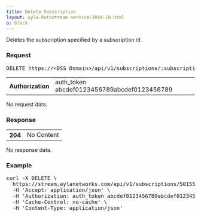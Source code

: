 ```yaml
---
title: Delete Subscription
layout: ayla-datastream-service-2018-10.html
a: block
---
```


Deletes the subscription specified by a subscription id.

### Request

<pre>DELETE https://&lt;DSS Domain&gt;/api/v1/subscriptions/:subscriptionId.json</pre>

<table>
  <tr>
    <th>Authorization</th>
    <td>auth_token abcdef0123456789abcdef0123456789</td>
  </tr>
</table>

No request data.

### Response

<table>
  <tr>
    <th>204</th>
    <td>No Content</td>
  </tr>
</table>

No response data.

### Example

<pre>
curl -X DELETE \
  https://stream.aylanetworks.com/api/v1/subscriptions/50155.json \
  -H 'Accept: application/json' \
  -H 'Authorization: auth_token abcdef0123456789abcdef0123456789' \
  -H 'Cache-Control: no-cache' \
  -H 'Content-Type: application/json'
</pre>